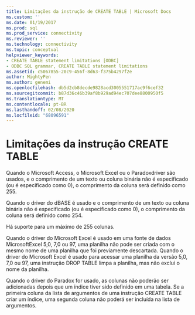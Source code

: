 ```yaml
---
title: Limitações da instrução de CREATE TABLE | Microsoft Docs
ms.custom: ''
ms.date: 01/19/2017
ms.prod: sql
ms.prod_service: connectivity
ms.reviewer: ''
ms.technology: connectivity
ms.topic: conceptual
helpviewer_keywords:
- CREATE TABLE statement limitations [ODBC]
- ODBC SQL grammar, CREATE TABLE statement limitations
ms.assetid: c5067855-20c9-456f-8d63-f375b4297f2e
author: MightyPen
ms.author: genemi
ms.openlocfilehash: db5d2cb8decde9828acd3005551717ac9f6cef32
ms.sourcegitcommit: b87d36c46b39af8b929ad94ec707dee8800950f5
ms.translationtype: MT
ms.contentlocale: pt-BR
ms.lasthandoff: 02/08/2020
ms.locfileid: "68096591"
---
```

# <a name="create-table-statement-limitations"></a>Limitações da instrução CREATE TABLE
Quando o Microsoft Access, o Microsoft Excel ou o Paradoxdriver são usados, e o comprimento de um texto ou coluna binária não é especificado (ou é especificado como 0), o comprimento da coluna será definido como 255.  
  
 Quando o driver do dBASE é usado e o comprimento de um texto ou coluna binária não é especificado (ou é especificado como 0), o comprimento da coluna será definido como 254.  
  
 Há suporte para um máximo de 255 colunas.  
  
 Quando o driver do Microsoft Excel é usado em uma fonte de dados MicrosoftExcel 5,0, 7,0 ou 97, uma planilha não pode ser criada com o mesmo nome de uma planilha que foi previamente descartada. Quando o driver do Microsoft Excel é usado para acessar uma planilha da versão 5,0, 7,0 ou 97, uma instrução DROP TABLE limpa a planilha, mas não exclui o nome da planilha.  
  
 Quando o driver do Paradox for usado, as colunas não poderão ser adicionadas depois que um índice tiver sido definido em uma tabela. Se a primeira coluna da lista de argumentos de uma instrução CREATE TABLE criar um índice, uma segunda coluna não poderá ser incluída na lista de argumentos.
